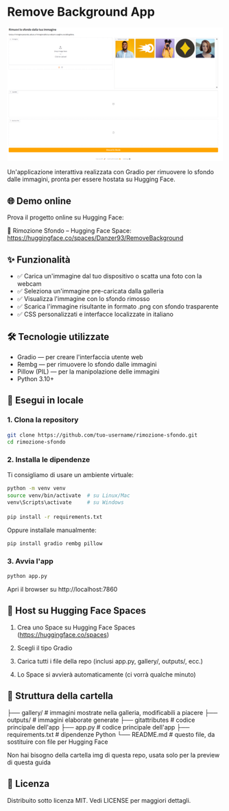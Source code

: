 # Remove Background App

![Anteprima dell'app](./img/appview.png)

Un'applicazione interattiva realizzata con Gradio per rimuovere lo sfondo dalle immagini, pronta per essere hostata su Hugging Face.

## 🌐 Demo online

Prova il progetto online su Hugging Face:

🔗 Rimozione Sfondo – Hugging Face Space: https://huggingface.co/spaces/Danzer93/RemoveBackground

## ✨ Funzionalità

- ✅ Carica un'immagine dal tuo dispositivo o scatta una foto con la webcam
- ✅ Seleziona un'immagine pre-caricata dalla galleria
- ✅ Visualizza l'immagine con lo sfondo rimosso
- ✅ Scarica l'immagine risultante in formato .png con sfondo trasparente
- ✅ CSS personalizzati e interfacce localizzate in italiano

## 🛠️ Tecnologie utilizzate

- Gradio — per creare l'interfaccia utente web
- Rembg — per rimuovere lo sfondo dalle immagini
- Pillow (PIL) — per la manipolazione delle immagini
- Python 3.10+

## 🧪 Esegui in locale

### 1. Clona la repository

```bash
git clone https://github.com/tuo-username/rimozione-sfondo.git
cd rimozione-sfondo
 ```

### 2. Installa le dipendenze

Ti consigliamo di usare un ambiente virtuale:
```bash
python -m venv venv
source venv/bin/activate  # su Linux/Mac
venv\Scripts\activate     # su Windows

pip install -r requirements.txt
 ```

Oppure installale manualmente:

```bash
pip install gradio rembg pillow
```
### 3. Avvia l'app
```bash
python app.py
```
Apri il browser su http://localhost:7860

## 🚀 Host su Hugging Face Spaces

1. Crea uno Space su Hugging Face Spaces (https://huggingface.co/spaces)
2. Scegli il tipo Gradio
3. Carica tutti i file della repo (inclusi app.py, gallery/, outputs/, ecc.)


5. Lo Space si avvierà automaticamente (ci vorrà qualche minuto)

## 📁 Struttura della cartella

├── gallery/             # immagini mostrate nella galleria, modificabili a piacere
├── outputs/             # immagini elaborate generate
├── gitattributes        # codice principale dell'app
├── app.py               # codice principale dell'app
├── requirements.txt     # dipendenze Python
└── README.md            # questo file, da sostituire con file per Hugging Face

Non hai bisogno della cartella img di questa repo, usata solo per la preview di questa guida


## 📄 Licenza

Distribuito sotto licenza MIT. Vedi LICENSE per maggiori dettagli.
